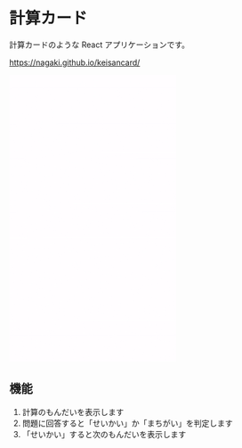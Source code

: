 # 計算カード

計算カードのような React アプリケーションです。

https://nagaki.github.io/keisancard/

![screen](https://github.com/nagaki/keisancard/blob/master/public/screen.gif?raw=true)

## 機能

1. 計算のもんだいを表示します
2. 問題に回答すると「せいかい」か「まちがい」を判定します
3. 「せいかい」すると次のもんだいを表示します
